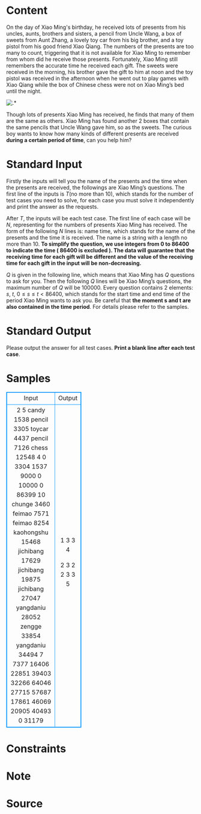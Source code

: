 
# Content

On the day of Xiao Ming's birthday, he received lots of presents from his uncles, aunts, brothers and sisters, a pencil from Uncle Wang, a box of sweets from Aunt Zhang, a lovely toy car from his big brother, and a toy pistol from his good friend Xiao Qiang. The numbers of the presents are too many to count, triggering that it is not available for Xiao Ming to remember from whom did he receive those presents. Fortunately, Xiao Ming still remembers the accurate time he received each gift. The sweets were received in the morning, his brother gave the gift to him at noon and the toy pistol was received in the afternoon when he went out to play games with Xiao Qiang while the box of Chinese chess were not on Xiao Ming’s bed until the night.

![.*](/source/lutece/count-presents/img/aHR0cHM6Ly9hY20udWVzdGMuZWR1LmNuL21lZGlhL2ltYWdlL3Byb2JsZW0vMTc0LzIwMTQwMjAyMjM0MjE2NzY2MzQucG5n.png)

Though lots of presents Xiao Ming has received, he finds that many of them are the same as others. Xiao Ming has found another $2$ boxes that contain the same pencils that Uncle Wang gave him, so as the sweets. The curious boy wants to know how many kinds of different presents are received **during a certain period of time**, can you help him?

# Standard Input

Firstly the inputs will tell you the name of the presents and the time when the presents are received, the followings are Xiao Ming’s questions. The first line of the inputs is $T$(no more than $10$), which stands for the number of test cases you need to solve, for each case you must solve it independently and print the answer as the requests.

After $T$, the inputs will be each test case. The first line of each case will be $N$, representing for the numbers of presents Xiao Ming has received. The form of the following $N$ lines is: name time, which stands for the name of the presents and the time it is received. The name is a string with a length no more than $10$. **To simplify the question, we use integers from $0$ to $86400$ to indicate the time ( $86400$ is excluded ). The data will guarantee that the receiving time for each gift will be different and the value of the receiving time for each gift in the input will be non-decreasing.**

$Q$ is given in the following line, which means that Xiao Ming has $Q$ questions to ask for you. Then the following $Q$ lines will be Xiao Ming’s questions, the maximum number of $Q$ will be $100000$. Every question contains $2$ elements: $s$, $t$, $0\leq s\leq t < 86400$, which stands for the start time and end time of the period Xiao Ming wants to ask you. Be careful that **the moment s and t are also contained in the time period**. For details please refer to the samples.

# Standard Output

Please output the answer for all test cases. **Print a blank line after each test case**.

# Samples

<style>
        table,table tr th, table tr td { border:1px solid #0094ff; }
        table { width: 200px; min-height: 25px; line-height: 25px; text-align: center; border-collapse: collapse;}   
    </style>
<table>
	<tr>
		<td>Input</td>
		<td>Output</td>
	</tr>
<tr><td>2
5
candy 1538
pencil 3305
toycar 4437
pencil 7126
chess 12548
4
0 3304
1537 9000
0 10000
0 86399
10
chunge 3460
feimao 7571
feimao 8254
kaohongshu 15468
jichibang 17629
jichibang 19875
jichibang 27047
yangdaniu 28052
zengge 33854
yangdaniu 34494
7
7377 16406
22851 39403
32266 64046
27715 57687
17861 46069
20905 40493
0 31179</td><td>1
3
3
4

2
3
2
2
3
3
5</td></tr></table>


# Constraints



# Note



# Source


